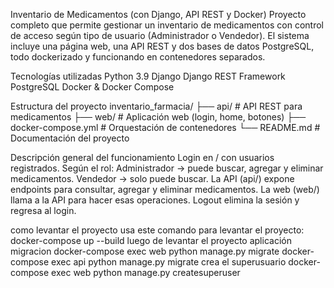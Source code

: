 Inventario de Medicamentos (con Django, API REST y Docker)
Proyecto completo que permite gestionar un inventario de medicamentos con control de acceso según tipo de usuario (Administrador o Vendedor).
El sistema incluye una página web, una API REST y dos bases de datos PostgreSQL, todo dockerizado y funcionando en contenedores separados.

Tecnologías utilizadas
Python 3.9
Django
Django REST Framework
PostgreSQL
Docker & Docker Compose

Estructura del proyecto
inventario_farmacia/ ├── api/ # API REST para medicamentos ├── web/ # Aplicación web (login, home, botones) ├── docker-compose.yml # Orquestación de contenedores └── README.md # Documentación del proyecto

Descripción general del funcionamiento
Login en / con usuarios registrados.
Según el rol:
Administrador → puede buscar, agregar y eliminar medicamentos.
Vendedor → solo puede buscar.
La API (api/) expone endpoints para consultar, agregar y eliminar medicamentos.
La web (web/) llama a la API para hacer esas operaciones.
Logout elimina la sesión y regresa al login.

como levantar el proyecto
usa este comando para levantar el proyecto: docker-compose up --build
luego de levantar el proyecto aplicación migracion
docker-compose exec web python manage.py migrate
docker-compose exec api python manage.py migrate
crea el superusuario
docker-compose exec web python manage.py createsuperuser

